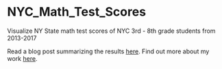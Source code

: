 # NYC_Math_Test_Scores
Visualize NY State math test scores of NYC 3rd - 8th grade students from 2013-2017

Read a blog post summarizing the results [here](https://towardsdatascience.com/boys-low-income-students-in-nyc-more-likely-than-their-peers-to-fail-state-math-tests-3dd40798ca24). Find out more about my work [here](https://jenny-listman.netlify.com).

![]()
